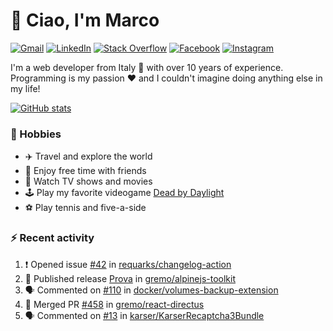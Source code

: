 # 👋 Ciao, I'm Marco

[![Gmail](https://img.shields.io/badge/Gmail-%23BB001B?style=flat-square&logo=gmail&logoColor=white)](mailto:gremo1982@gmail.com)
[![LinkedIn](https://img.shields.io/badge/LinkedIn-%230e76a8?style=flat-square&logo=linkedin)](https://www.linkedin.com/in/marco-polichetti)
[![Stack Overflow](https://img.shields.io/stackexchange/stackoverflow/r/220180?style=flat&logo=stackoverflow&label=Stack%20Overflow&color=%23F47F24)](https://stackoverflow.com/users/220180)
[![Facebook](https://img.shields.io/badge/-Facebook-%234267B2?style=flat-square&logo=facebook&logoColor=white)](https://www.facebook.com/marco.poliketti)
[![Instagram](https://img.shields.io/badge/-Instagram-%23C13584?style=flat-square&logo=instagram&logoColor=white)](https://www.instagram.com/marco.gremo)

I'm a web developer from Italy 🍕 with over 10 years of experience. Programming is my passion ❤️ and I couldn't imagine doing anything else in my life!

[![GitHub stats](https://github-readme-stats.vercel.app/api?username=gremo&show_icons=true&rank_icon=github&theme=transparent)](https://github.com/anuraghazra/github-readme-stats)

### 📅 Hobbies

- ✈️ Travel and explore the world
- 🍻 Enjoy free time with friends
- 🎥 Watch TV shows and movies
- 🕹️ Play my favorite videogame [Dead by Daylight](https://deadbydaylight.com)
- ⚽ Play tennis and five-a-side

### ⚡ Recent activity

<!--START_SECTION:activity-->
1. ❗ Opened issue [#42](https://github.com/requarks/changelog-action/issues/42) in [requarks/changelog-action](https://github.com/requarks/changelog-action)
2. 🚀 Published release [Prova](https://github.com/gremo/alpinejs-toolkit/releases/tag/v.13.0) in [gremo/alpinejs-toolkit](https://github.com/gremo/alpinejs-toolkit)
3. 🗣 Commented on [#110](https://github.com/docker/volumes-backup-extension/issues/110#issuecomment-1780142844) in [docker/volumes-backup-extension](https://github.com/docker/volumes-backup-extension)
4. 🎉 Merged PR [#458](https://github.com/gremo/react-directus/pull/458) in [gremo/react-directus](https://github.com/gremo/react-directus)
5. 🗣 Commented on [#13](https://github.com/karser/KarserRecaptcha3Bundle/pull/13#issuecomment-1775318171) in [karser/KarserRecaptcha3Bundle](https://github.com/karser/KarserRecaptcha3Bundle)
<!--END_SECTION:activity-->
